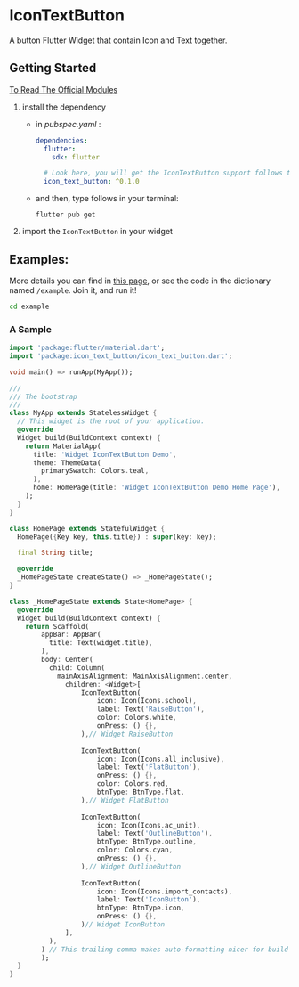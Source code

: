 # IconTextButton

A button Flutter Widget that contain Icon and Text together.

## Getting Started

[To Read The Official Modules](https://pub.dev/packages/icon_text_button#-installing-tab-)

1. install the dependency
    
    * in *pubspec.yaml* :
        
        ```yaml
        dependencies:
          flutter:
            sdk: flutter
        
          # Look here, you will get the IconTextButton support follows this:
          icon_text_button: ^0.1.0
        
        ```
    
    * and then, type follows in your terminal:
        
        ```shell
        flutter pub get
        ```

2. import the `IconTextButton` in your widget

## Examples:


More details you can find in [this page](https://pub.dev/packages/icon_text_button#-example-tab-),
or see the code in the dictionary named `/example`.
Join it, and run it!

```sh
cd example
```

### A Sample 

```dart
import 'package:flutter/material.dart';
import 'package:icon_text_button/icon_text_button.dart';

void main() => runApp(MyApp());

///
/// The bootstrap
/// 
class MyApp extends StatelessWidget {
  // This widget is the root of your application.
  @override
  Widget build(BuildContext context) {
    return MaterialApp(
      title: 'Widget IconTextButton Demo',
      theme: ThemeData(
        primarySwatch: Colors.teal,
      ),
      home: HomePage(title: 'Widget IconTextButton Demo Home Page'),
    );
  }
}

class HomePage extends StatefulWidget {
  HomePage({Key key, this.title}) : super(key: key);

  final String title;

  @override
  _HomePageState createState() => _HomePageState();
}

class _HomePageState extends State<HomePage> {
  @override
  Widget build(BuildContext context) {
    return Scaffold(
        appBar: AppBar(
          title: Text(widget.title),
        ),
        body: Center(
          child: Column(
            mainAxisAlignment: MainAxisAlignment.center,
	          children: <Widget>[
		          IconTextButton(
			          icon: Icon(Icons.school),
			          label: Text('RaiseButton'),
			          color: Colors.white,
			          onPress: () {},
		          ),// Widget RaiseButton
		          
		          IconTextButton(
			          icon: Icon(Icons.all_inclusive),
			          label: Text('FlatButton'),
			          onPress: () {},
			          color: Colors.red,
			          btnType: BtnType.flat,
		          ),// Widget FlatButton
		          
		          IconTextButton(
			          icon: Icon(Icons.ac_unit),
			          label: Text('OutlineButton'),
			          btnType: BtnType.outline,
			          color: Colors.cyan,
			          onPress: () {},
		          ),// Widget OutlineButton
		          
		          IconTextButton(
			          icon: Icon(Icons.import_contacts),
			          label: Text('IconButton'),
			          btnType: BtnType.icon,
			          onPress: () {},
		          )// Widget IconButton
	          ],
          ),
        ) // This trailing comma makes auto-formatting nicer for build methods.
        );
  }
}


```


